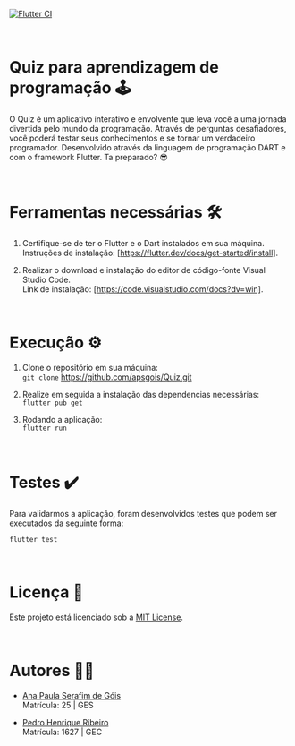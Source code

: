 [![Flutter CI](https://github.com/apsgois/Quiz/actions/workflows/dart.yml/badge.svg)](https://github.com/apsgois/Quiz/actions/workflows/dart.yml) </p> <br>

<h1 align="left">Quiz para aprendizagem de programação 🕹️</h1>
O Quiz é um aplicativo interativo e envolvente que leva você a uma jornada divertida pelo mundo da programação. Através de perguntas desafiadores, você poderá testar seus conhecimentos e se tornar um verdadeiro programador. Desenvolvido através da linguagem de programação DART e com o framework Flutter. Ta preparado? 😎 </p> <br>

<h1 align="left"> Ferramentas necessárias 🛠️</h1>

1. Certifique-se de ter o Flutter e o Dart instalados em sua máquina. <br> Instruções de instalação: [https://flutter.dev/docs/get-started/install].  </p>

2. Realizar o download e instalação do editor de código-fonte Visual Studio Code. <br> Link de instalação: [https://code.visualstudio.com/docs?dv=win]. </p> <br>


<h1 align="lef"> Execução ⚙️</h1>

1. Clone o repositório em sua máquina: <br>
`git clone` https://github.com/apsgois/Quiz.git


2. Realize em seguida a instalação das dependencias necessárias:<br>
`flutter pub get` 


3. Rodando a aplicação: <br>
`flutter run`
</p> <br>


<h1 align="left"> Testes ✔️ </h1>
Para validarmos a aplicação, foram desenvolvidos testes que podem ser executados da seguinte forma:<br>

`flutter test` 
</p> <br>


<h1 align="left"> Licença 📜 </h1>

Este projeto está licenciado sob a [MIT License](LICENSE).
</p> <br>


<h1 align="left"> Autores 🤜🤛 </h1> 

- [Ana Paula Serafim de Góis](https://github.com/apsgois)    
Matrícula: 25      |  GES <br>

- [Pedro Henrique Ribeiro](https://github.com/Pedro-HRibeiro)  
Matrícula: 1627     | GEC <br>
